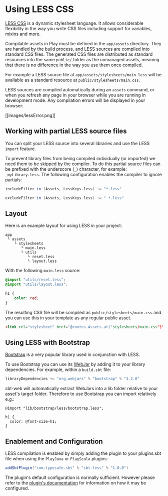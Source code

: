 <!--- Copyright (C) 2009-2013 Typesafe Inc. <http://www.typesafe.com> -->
# Using LESS CSS

[LESS CSS](http://lesscss.org/) is a dynamic stylesheet language. It allows considerable flexibility in the way you write CSS files including support for variables, mixins and more.

Compilable assets in Play must be defined in the `app/assets` directory. They are handled by the build process, and LESS sources are compiled into standard CSS files. The generated CSS files are distributed as standard resources into the same `public/` folder as the unmanaged assets, meaning that there is no difference in the way you use them once compiled.

For example a LESS source file at `app/assets/stylesheets/main.less` will be available as a standard resource at `public/stylesheets/main.css`.

LESS sources are compiled automatically during an `assets` command, or when you refresh any page in your browser while you are running in development mode. Any compilation errors will be displayed in your browser:

[[images/lessError.png]]

## Working with partial LESS source files

You can split your LESS source into several libraries and use the LESS `import` feature. 

To prevent library files from being compiled individually (or imported) we need them to be skipped by the compiler. To do this partial source files can be prefixed with the underscore (`_`) character, for example: `_myLibrary.less`. The following configuration enables the compiler to ignore partials:

```scala
includeFilter in (Assets, LessKeys.less) := "*.less"

excludeFilter in (Assets, LessKeys.less) := "_*.less"
```


## Layout

Here is an example layout for using LESS in your project:

```
app
 └ assets
    └ stylesheets
       └ main.less
       └ utils
          └ reset.less
          └ layout.less    
```

With the following `main.less` source:

```css
@import "utils/reset.less";
@import "utils/layout.less";

h1 {
    color: red;
}
```

The resulting CSS file will be compiled as `public/stylesheets/main.css` and you can use this in your template as any regular public asset.

```html
<link rel="stylesheet" href="@routes.Assets.at("stylesheets/main.css")">
```

## Using LESS with Bootstrap

[Bootstrap](http://getbootstrap.com/css/) is a very popular library used in conjunction with LESS.

To use Bootstrap you can use its [WebJar](http://www.webjars.org/) by adding it to your library dependencies. For example, within a `build.sbt` file:

```scala
libraryDependencies += "org.webjars" % "bootstrap" % "3.2.0"
```

sbt-web will automatically extract WebJars into a lib folder relative to your asset's target folder. Therefore to use Bootstrap you can import relatively e.g.:

```less
@import "lib/bootstrap/less/bootstrap.less";

h1 {
  color: @font-size-h1;
}
```

## Enablement and Configuration

LESS compilation is enabled by simply adding the plugin to your plugins.sbt file when using the `PlayJava` or `PlayScala` plugins:

```scala
addSbtPlugin("com.typesafe.sbt" % "sbt-less" % "1.0.0")
```

The plugin's default configuration is normally sufficient. However please refer to the [plugin's documentation](https://github.com/sbt/sbt-less#sbt-less) for information on how it may be configured.

